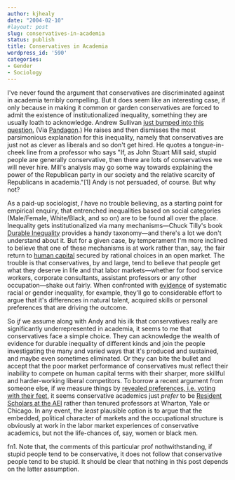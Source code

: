 ```yaml
---
author: kjhealy
date: "2004-02-10"
#layout: post
slug: conservatives-in-academia
status: publish
title: Conservatives in Academia
wordpress_id: '590'
categories:
- Gender
- Sociology
---
```


I've never found the argument that conservatives are discriminated against in academia terribly compelling. But it does seem like an interesting case, if only because in making it common or garden conservatives are forced to admit the existence of institutionalized inequality, something they are usually loath to acknowledge. Andrew Sullivan [just bumped into this question.](http://www.andrewsullivan.com/index.php?dish_inc=archives/2004_02_08_dish_archive.html#107643316018754888) (Via [Pandagon](http://www.pandagon.net/mtarchives/001047.html).) He raises and then dismisses the most parsimonious explanation for this inequality, namely that conservatives are just not as clever as liberals and so don't get hired. He quotes a tongue-in-cheek line from a professor who says "If, as John Stuart Mill said, stupid people are generally conservative, then there are lots of conservatives we will never hire. Mill's analysis may go some way towards explaining the power of the Republican party in our society and the relative scarcity of Republicans in academia."[1] Andy is not persuaded, of course. But why not?

As a paid-up sociologist, *I* have no trouble believing, as a starting point for empirical enquiry, that entrenched inequalities based on social categories (Male/Female, White/Black, and so on) are to be found all over the place. Inequality gets institutionalized via many mechanisms—Chuck Tilly's book [Durable Inequality](http://www.amazon.com/exec/obidos/ASIN/0520221702/ref=nosim/) provides a handy taxonomy—and there's a lot we don't understand about it. But for a given case, by temperament I'm more inclined to believe that one of these mechanisms is at work rather than, say, the fair return to [human capital](http://www.auburn.edu/~johnspm/gloss/index.html?http://www.auburn.edu/~johnspm/gloss/productivity.html) secured by rational choices in an open market. The trouble is that conservatives, by and large, tend to believe that people get what they deserve in life and that labor markets—whether for food service workers, corporate consultants, assistant professors or any other occupation—shake out fairly. When confronted with [evidence](http://www.crookedtimber.org/archives/000386.html) of systematic racial or gender inequality, for example, they'll go to considerable effort to argue that it's differences in natural talent, acquired skills or personal preferences that are driving the outcome.

So *if* we assume along with Andy and his ilk that conservatives really are significantly underrepresented in academia, it seems to me that conservatives face a simple choice. They can acknowledge the wealth of evidence for durable inequality of different kinds and join the people investigating the many and varied ways that it's produced and sustained, and maybe even sometimes eliminated. Or they can bite the bullet and accept that the poor market performance of conservatives must reflect their inability to compete on human capital terms with their sharper, more skillful and harder-working liberal competitors. To borrow a recent argument from someone else, if we measure things by [revealed preferences, i.e. voting with their feet,](http://volokh.com/2004_02_08_volokh_archive.html#107635122273206108) it seems conservative academics just *prefer* to be [Resident Scholars at the AEI](http://www.aei.org/scholars/scholarID.38/scholar.asp) rather than tenured professors at Wharton, Yale or Chicago. In any event, the *least* plausible option is to argue that the embedded, political character of markets and the occupational structure is obviously at work in the labor market experiences of conservative academics, but not the life-chances of, say, women or black men.

fn1. Note that, the comments of this particular prof nothwithstanding, if stupid people tend to be conservative, it does not follow that conservative people tend to be stupid. It should be clear that nothing in this post depends on the latter assumption.
